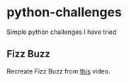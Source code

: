 # python-challenges
Simple python challenges I have tried

## Fizz Buzz
Recreate Fizz Buzz from [this](https://www.youtube.com/watch?v=QPZ0pIK_wsc) video.

